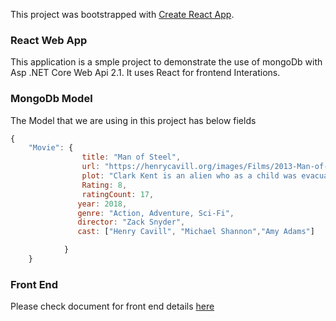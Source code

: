 This project was bootstrapped with [Create React App](https://github.com/facebookincubator/create-react-app).

### React Web App

This application is a smple project to demonstrate the use of mongoDb with Asp .NET Core Web Api 2.1.
It uses React for frontend Interations.

### MongoDb Model

The Model that we are using in this project has below fields

```js
{
	"Movie": {
				title: "Man of Steel",
				url: "https://henrycavill.org/images/Films/2013-Man-of-Steel/posters/3-Walmart-Superman-a.jpg",
				plot: "Clark Kent is an alien who as a child was evacuated from his dying world and came to Earth, living as a normal human. But when survivors of his alien home invade Earth, he must reveal himself to the world.",
				Rating: 8,
				ratingCount: 17,
			   year: 2018,
			   genre: "Action, Adventure, Sci-Fi",
			   director: "Zack Snyder",
			   cast: ["Henry Cavill", "Michael Shannon","Amy Adams"]

			}
	}

```

### Front End

Please check document for front end details [here](ClientApp/readme.md)